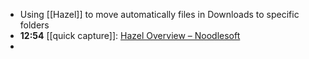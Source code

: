 - Using [[Hazel]] to move automatically files in Downloads to specific folders
- **12:54** [[quick capture]]:  [Hazel Overview – Noodlesoft](https://www.noodlesoft.com/manual/hazel/hazel-overview/)
-